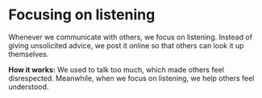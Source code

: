 # Focusing on listening 
Whenever we communicate with others, we focus on listening. Instead of giving unsolicited advice, we post it online so that others can look it up themselves.  

**How it works:** We used to talk too much, which made others feel disrespected. Meanwhile, when we focus on listening, we help others feel understood.   
